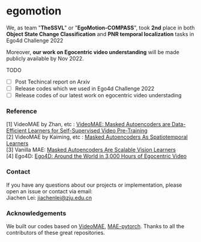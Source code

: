 # egomotion

We, as team "**TheSSVL**" or "**EgoMotion-COMPASS**", took **2nd** place in both **Object State Change Classification** and **PNR temporal localization** tasks in Ego4d Challenge 2022  


Moreover, **our work on Egocentric video understanding** will be made publicly available by Nov 2022.  



TODO

- [ ] Post Techincal report on Arxiv  
- [ ] Release codes which we used in Ego4d Challenge 2022  
- [ ] Release codes of our latest work on egocentric video understading  

### Reference
[1] VideoMAE by Zhan, etc : [VideoMAE: Masked Autoencoders are Data-Efficient Learners for Self-Supervised Video Pre-Training](https://arxiv.org/abs/2203.12602)  
[2] VideoMAE by Kaiming, etc : [Masked Autoencoders As Spatiotemporal Learners](https://arxiv.org/abs/2205.09113)  
[3] Vanilla MAE: [Masked Autoencoders Are Scalable Vision Learners](https://arxiv.org/abs/2111.06377)  
[4] Ego4D: [Ego4D: Around the World in 3,000 Hours of Egocentric Video](https://arxiv.org/abs/2110.07058)  


### Contact
If you have any questions about our projects or implementation, please open an issue or contact via email:  
Jiachen Lei: jiachenlei@zju.edu.cn 

### Acknowledgements
We built our codes based on [VideoMAE](https://github.com/MCG-NJU/VideoMAE), [MAE-pytorch](https://github.com/pengzhiliang/MAE-pytorch). Thanks to all the contributors of these great repositories.
